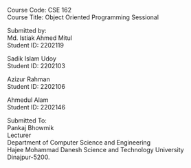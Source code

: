 <p>Course Code: CSE 162<br>
Course Title: Object Oriented Programming Sessional</p>
<p>Submitted by:<br>
Md. Istiak Ahmed Mitul<br>
Student ID: 2202119</p>
<p>Sadik Islam Udoy<br>
Student ID: 2202103</p>
<p>Azizur Rahman<br>
Student ID: 2202106</p>
<p>Ahmedul Alam<br>
Student ID: 2202146</p>
<p>
  Submitted To:<br>
  Pankaj Bhowmik<br>
  Lecturer<br>
  Department of Computer Science and Engineering<br>
  Hajee Mohammad Danesh Science and Technology University<br>
  Dinajpur-5200.
</p>
